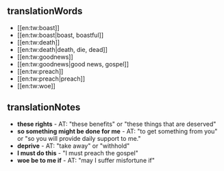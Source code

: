 ## translationWords

* [[en:tw:boast]]
* [[en:tw:boast|boast, boastful]]
* [[en:tw:death]]
* [[en:tw:death|death, die, dead]]
* [[en:tw:goodnews]]
* [[en:tw:goodnews|good news, gospel]]
* [[en:tw:preach]]
* [[en:tw:preach|preach]]
* [[en:tw:woe]]

## translationNotes

* **these rights** - AT: "these benefits" or "these things that are deserved"
* **so something might be done for me** - AT: "to get something from you" or "so you will provide daily support to me."
* **deprive** - AT: "take away" or "withhold"
* **I must do this** - "I must preach the gospel"
* **woe be to me if** - AT: "may I suffer misfortune if"
